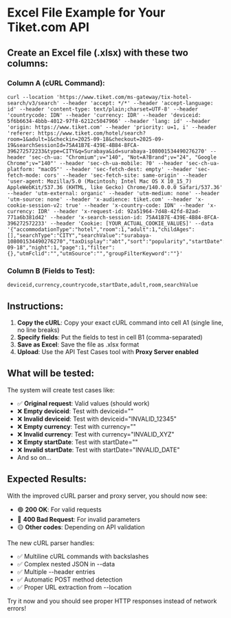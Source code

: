# Excel File Example for Your Tiket.com API

## Create an Excel file (.xlsx) with these two columns:

### Column A (cURL Command):
```
curl --location 'https://www.tiket.com/ms-gateway/tix-hotel-search/v3/search' --header 'accept: */*' --header 'accept-language: id' --header 'content-type: text/plain;charset=UTF-8' --header 'countrycode: IDN' --header 'currency: IDR' --header 'deviceid: 5f6b6634-4bbb-4012-97f8-6212c5047966' --header 'lang: id' --header 'origin: https://www.tiket.com' --header 'priority: u=1, i' --header 'referer: https://www.tiket.com/hotel/search?room=1&adult=1&checkin=2025-09-18&checkout=2025-09-19&searchSessionId=75A41B7E-439E-4B84-8FCA-396272572233&type=CITY&q=Surabaya&id=surabaya-108001534490276270' --header 'sec-ch-ua: "Chromium";v="140", "Not=A?Brand";v="24", "Google Chrome";v="140"' --header 'sec-ch-ua-mobile: ?0' --header 'sec-ch-ua-platform: "macOS"' --header 'sec-fetch-dest: empty' --header 'sec-fetch-mode: cors' --header 'sec-fetch-site: same-origin' --header 'user-agent: Mozilla/5.0 (Macintosh; Intel Mac OS X 10_15_7) AppleWebKit/537.36 (KHTML, like Gecko) Chrome/140.0.0.0 Safari/537.36' --header 'utm-external: organic' --header 'utm-medium: none' --header 'utm-source: none' --header 'x-audience: tiket.com' --header 'x-cookie-session-v2: true' --header 'x-country-code: IDN' --header 'x-currency: IDR' --header 'x-request-id: 92a51964-7d48-42fd-82ad-771a6b381d42' --header 'x-search-session-id: 75A41B7E-439E-4B84-8FCA-396272572233' --header 'Cookie: [YOUR_ACTUAL_COOKIE_VALUES]' --data '{"accommodationType":"hotel","room":1,"adult":1,"childAges":[],"searchType":"CITY","searchValue":"surabaya-108001534490276270","taxDisplay":"abt","sort":"popularity","startDate":"2025-09-18","night":1,"page":1,"filter":{},"utmFclid":"","utmSource":"","groupFilterKeyword":""}'
```

### Column B (Fields to Test):
```
deviceid,currency,countrycode,startDate,adult,room,searchValue
```

## Instructions:

1. **Copy the cURL**: Copy your exact cURL command into cell A1 (single line, no line breaks)
2. **Specify fields**: Put the fields to test in cell B1 (comma-separated)
3. **Save as Excel**: Save the file as .xlsx format
4. **Upload**: Use the API Test Cases tool with **Proxy Server enabled**

## What will be tested:

The system will create test cases like:
- ✅ **Original request**: Valid values (should work)
- ❌ **Empty deviceid**: Test with deviceid=""
- ❌ **Invalid deviceid**: Test with deviceid="INVALID_12345"
- ❌ **Empty currency**: Test with currency=""
- ❌ **Invalid currency**: Test with currency="INVALID_XYZ"
- ❌ **Empty startDate**: Test with startDate=""
- ❌ **Invalid startDate**: Test with startDate="INVALID_DATE"
- And so on...

## Expected Results:

With the improved cURL parser and proxy server, you should now see:
- 🟢 **200 OK**: For valid requests
- 🔴 **400 Bad Request**: For invalid parameters
- 🟡 **Other codes**: Depending on API validation

The new cURL parser handles:
- ✅ Multiline cURL commands with backslashes
- ✅ Complex nested JSON in --data
- ✅ Multiple --header entries
- ✅ Automatic POST method detection
- ✅ Proper URL extraction from --location

Try it now and you should see proper HTTP responses instead of network errors!